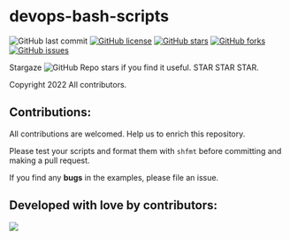 # devops-bash-scripts

![GitHub last commit](https://img.shields.io/github/last-commit/ssbostan/devops-bash-scripts)
[![GitHub license](https://img.shields.io/github/license/ssbostan/devops-bash-scripts)](https://github.com/ssbostan/devops-bash-scripts/blob/master/LICENSE)
[![GitHub stars](https://img.shields.io/github/stars/ssbostan/devops-bash-scripts)](https://github.com/ssbostan/devops-bash-scripts/stargazers)
[![GitHub forks](https://img.shields.io/github/forks/ssbostan/devops-bash-scripts)](https://github.com/ssbostan/devops-bash-scripts/network)
[![GitHub issues](https://img.shields.io/github/issues/ssbostan/devops-bash-scripts)](https://github.com/ssbostan/devops-bash-scripts/issues)

Stargaze ![GitHub Repo stars](https://img.shields.io/github/stars/ssbostan/devops-bash-scripts?style=social) if you find it useful. STAR STAR STAR.

Copyright 2022 All contributors.

## Contributions:

All contributions are welcomed. Help us to enrich this repository.

Please test your scripts and format them with `shfmt` before committing and making a pull request.

If you find any **bugs** in the examples, please file an issue.

## Developed with love by contributors:

<a><img src="https://contrib.rocks/image?repo=hassanzadeh-sd/devops-bash-scripts"></a>
